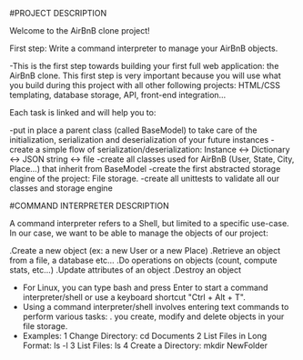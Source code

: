 #PROJECT DESCRIPTION

Welcome to the AirBnB clone project!

First step: Write a command interpreter to manage your AirBnB objects.

-This is the first step towards building your first full web application: the AirBnB clone. This first step is very important because you will use 
 what you build during this project with all other following projects: HTML/CSS templating, database storage, API, front-end integration…

Each task is linked and will help you to:

-put in place a parent class (called BaseModel) to take care of the initialization, serialization and deserialization of your future instances
-create a simple flow of serialization/deserialization: Instance <-> Dictionary <-> JSON string <-> file
-create all classes used for AirBnB (User, State, City, Place…) that inherit from BaseModel
-create the first abstracted storage engine of the project: File storage.
-create all unittests to validate all our classes and storage engine

#COMMAND INTERPRETER DESCRIPTION

A command interpreter refers to a  Shell, but limited to a specific use-case. 
In our case, we want to be able to manage the objects of our project:

.Create a new object (ex: a new User or a new Place)
.Retrieve an object from a file, a database etc…
.Do operations on objects (count, compute stats, etc…)
.Update attributes of an object
.Destroy an object

- For Linux, you can type bash and press Enter to start a command interpreter/shell or use a keyboard shortcut "Ctrl + Alt + T".
- Using a command interpreter/shell involves entering text commands to perform various tasks:
. you create, modify and delete objects in your file storage.
- Examples:
1 Change Directory: cd Documents
2 List Files in Long Format: ls -l
3 List Files: ls
4 Create a Directory: mkdir NewFolder
